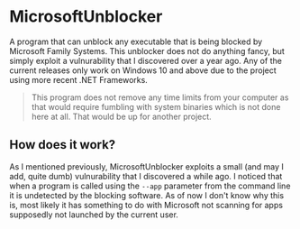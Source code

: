 # MicrosoftUnblocker
A program that can unblock any executable that is being blocked by Microsoft Family Systems. This unblocker does not do anything fancy, but simply exploit a vulnurability that I discovered over a year ago. Any of the current releases only work on Windows 10 and above due to the project using more recent .NET Frameworks. 

> This program does not remove any time limits from your computer as that would require fumbling with system binaries which is not done here at all. That would be up for another project.

## How does it work?
As I mentioned previously, MicrosoftUnblocker exploits a small (and may I add, quite dumb) vulnurability that I discovered a while ago. I noticed that when a program is called using the ``--app`` parameter from the command line it is undetected by the blocking software. As of now I don't know why this is, most likely it has something to do with Microsoft not scanning for apps supposedly not launched by the current user.
